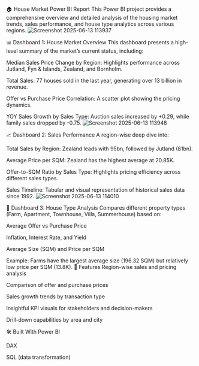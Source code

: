 🏠 House Market Power BI Report
This Power BI project provides a comprehensive overview and detailed analysis of the housing market trends, sales performance, and house type analytics across various regions.
![Screenshot 2025-06-13 113937](https://github.com/user-attachments/assets/07054323-3987-4830-a762-a5f0eaa1034d)

📊 Dashboard 1: House Market Overview
This dashboard presents a high-level summary of the market’s current status, including:

Median Sales Price Change by Region: Highlights performance across Jutland, Fyn & Islands, Zealand, and Bornholm.

Total Sales: 77 houses sold in the last year, generating over 13 billion in revenue.

Offer vs Purchase Price Correlation: A scatter plot showing the pricing dynamics.

YOY Sales Growth by Sales Type: Auction sales increased by +0.29, while family sales dropped by -0.75.
![Screenshot 2025-06-13 113948](https://github.com/user-attachments/assets/9970fb22-fc16-4192-a74e-da8f9f8ec3cc)

📈 Dashboard 2: Sales Performance
A region-wise deep dive into:

Total Sales by Region: Zealand leads with 95bn, followed by Jutland (81bn).

Average Price per SQM: Zealand has the highest average at 20.85K.

Offer-to-SQM Ratio by Sales Type: Highlights pricing efficiency across different sales types.

Sales Timeline: Tabular and visual representation of historical sales data since 1992.
![Screenshot 2025-06-13 114010](https://github.com/user-attachments/assets/d8515797-f1cb-4064-8105-1ecdbe166df3)

🏡 Dashboard 3: House Type Analysis
Compares different property types (Farm, Apartment, Townhouse, Villa, Summerhouse) based on:

Average Offer vs Purchase Price

Inflation, Interest Rate, and Yield

Average Size (SQM) and Price per SQM

Example: Farms have the largest average size (196.32 SQM) but relatively low price per SQM (13.8K).
📌 Features
Region-wise sales and pricing analysis

Comparison of offer and purchase prices

Sales growth trends by transaction type

Insightful KPI visuals for stakeholders and decision-makers

Drill-down capabilities by area and city

🛠 Built With
Power BI

DAX

SQL (data transformation)


